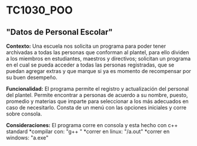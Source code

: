 # TC1030_POO

## "Datos de Personal Escolar"

**Contexto:** Una escuela nos solicita un programa para poder tener archivadas a todas las personas que conforman al plantel, para ello dividen a los miembros en estudiantes, maestros y directivos; solicitan un programa en el cual se pueda acceder a todas las personas registradas, que se puedan agregar extras y que marque si ya es momento de recompensar por su buen desempeño.

**Funcionalidad:** El programa permite el registro y actualización del personal del plantel. Permite encontrar a personas de acuerdo a su nombre, puesto, promedio y materias que imparte para seleccionar a los más adecuados en caso de necesitarlo. Consta de un menú con las opciones iniciales y corre sobre consola.

**Consideraciones:** El programa corre en consola y esta hecho con c++ standard *compilar con: "g++ " *correr en linux: "/a.out" *correr en windows: "a.exe"
